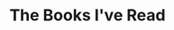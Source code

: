 ---
layout: post
title: The Books I've Read
description: A collection of books, essays, poems, and quotes have influenced me personally, and which I recommend to others.
was_updated: true
update_date: 2019-03-23
status: continuous
categories: [collections, books, growth]
---